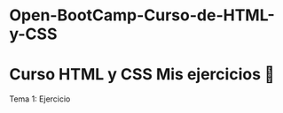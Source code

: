 # Open-BootCamp-Curso-de-HTML-y-CSS
<h1>Curso HTML y CSS Mis ejercicios 🚀</h1>

Tema 1:	 Ejercicio 


